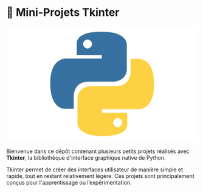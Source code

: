 # 🌟 Mini-Projets Tkinter

![Tkinter Logo](images/tkinter_logo.jpg)

Bienvenue dans ce dépôt contenant plusieurs petits projets réalisés avec **Tkinter**, la bibliothèque d'interface graphique native de Python.

Tkinter permet de créer des interfaces utilisateur de manière simple et rapide, tout en restant relativement légère. Ces projets sont principalement conçus pour l'apprentissage ou l’expérimentation.

